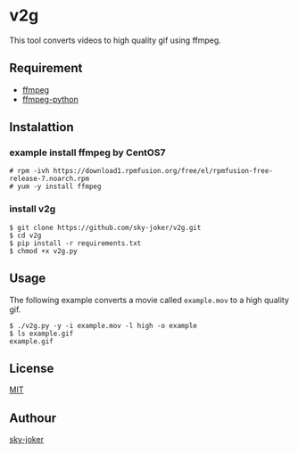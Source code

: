 # v2g

This tool converts videos to high quality gif using ffmpeg.

## Requirement

* [ffmpeg](https://www.ffmpeg.org/)
* [ffmpeg-python](https://github.com/kkroening/ffmpeg-python)

## Instalattion

### example install ffmpeg by CentOS7

```
# rpm -ivh https://download1.rpmfusion.org/free/el/rpmfusion-free-release-7.noarch.rpm
# yum -y install ffmpeg
```

### install v2g

```
$ git clone https://github.com/sky-joker/v2g.git
$ cd v2g
$ pip install -r requirements.txt
$ chmod +x v2g.py
```

## Usage

The following example converts a movie called `example.mov` to a high quality gif.

```
$ ./v2g.py -y -i example.mov -l high -o example
$ ls example.gif
example.gif
```

## License

[MIT](https://github.com/sky-joker/blob/master/LICENSE)

## Authour

[sky-joker](https://github.com/sky-joker)